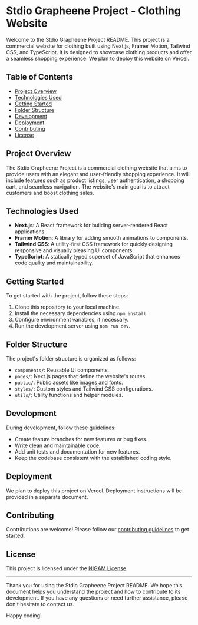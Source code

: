 # Stdio Grapheene Project - Clothing Website

Welcome to the Stdio Grapheene Project README. This project is a commercial website for clothing built using Next.js, Framer Motion, Tailwind CSS, and TypeScript. It is designed to showcase clothing products and offer a seamless shopping experience. We plan to deploy this website on Vercel.

## Table of Contents
- [Project Overview](#project-overview)
- [Technologies Used](#technologies-used)
- [Getting Started](#getting-started)
- [Folder Structure](#folder-structure)
- [Development](#development)
- [Deployment](#deployment)
- [Contributing](#contributing)
- [License](#license)

## Project Overview

The Stdio Grapheene Project is a commercial clothing website that aims to provide users with an elegant and user-friendly shopping experience. It will include features such as product listings, user authentication, a shopping cart, and seamless navigation. The website's main goal is to attract customers and boost clothing sales.

## Technologies Used

- **Next.js**: A React framework for building server-rendered React applications.
- **Framer Motion**: A library for adding smooth animations to components.
- **Tailwind CSS**: A utility-first CSS framework for quickly designing responsive and visually pleasing UI components.
- **TypeScript**: A statically typed superset of JavaScript that enhances code quality and maintainability.

## Getting Started

To get started with the project, follow these steps:

1. Clone this repository to your local machine.
2. Install the necessary dependencies using `npm install`.
3. Configure environment variables, if necessary.
4. Run the development server using `npm run dev`.

## Folder Structure

The project's folder structure is organized as follows:

- `components/`: Reusable UI components.
- `pages/`: Next.js pages that define the website's routes.
- `public/`: Public assets like images and fonts.
- `styles/`: Custom styles and Tailwind CSS configurations.
- `utils/`: Utility functions and helper modules.

## Development

During development, follow these guidelines:

- Create feature branches for new features or bug fixes.
- Write clean and maintainable code.
- Add unit tests and documentation for new features.
- Keep the codebase consistent with the established coding style.

## Deployment

We plan to deploy this project on Vercel. Deployment instructions will be provided in a separate document.

## Contributing

Contributions are welcome! Please follow our [contributing guidelines](CONTRIBUTING.md) to get started.

## License

This project is licensed under the [NIGAM License](LICENSE).

---

Thank you for using the Stdio Grapheene Project README. We hope this document helps you understand the project and how to contribute to its development. If you have any questions or need further assistance, please don't hesitate to contact us.

Happy coding!
